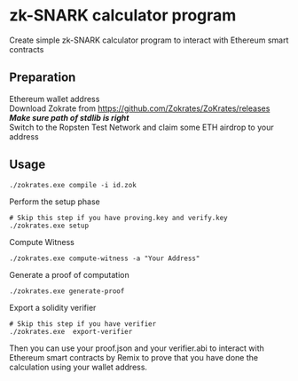 # zk-SNARK calculator program
Create simple zk-SNARK calculator program to interact with Ethereum smart contracts 

## Preparation
Ethereum wallet address   
Download Zokrate from https://github.com/Zokrates/ZoKrates/releases  
__*Make sure path of stdlib is right*__   
Switch to the Ropsten Test Network and claim some ETH airdrop to your address

## Usage
```shell
./zokrates.exe compile -i id.zok  
```
Perform the setup phase  
```shell
# Skip this step if you have proving.key and verify.key  
./zokrates.exe setup  
```
Compute Witness
```shell
./zokrates.exe compute-witness -a "Your Address"
```
Generate a proof of computation
```shell
./zokrates.exe generate-proof
```
Export a solidity verifier
```shell
# Skip this step if you have verifier
./zokrates.exe  export-verifier
```
Then you can use your proof.json and your verifier.abi to interact with Ethereum smart contracts by Remix to prove that you have done the calculation using your wallet address.  
